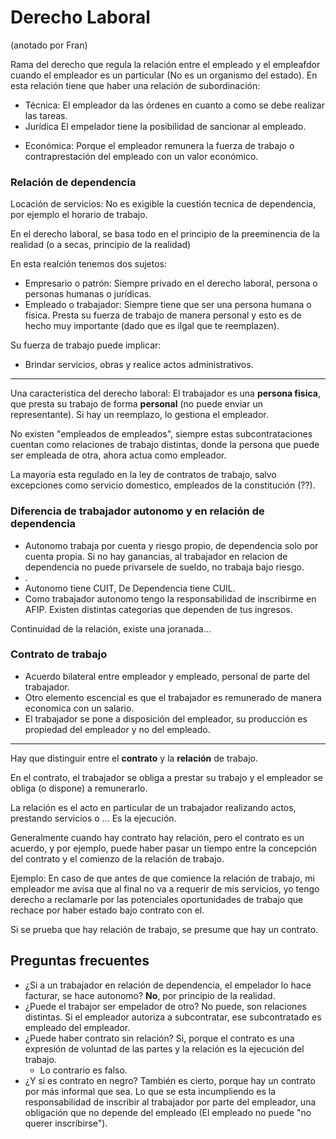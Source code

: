 # Derecho Laboral

(anotado por Fran)

Rama del derecho que regula la relación entre el empleado y el empleafdor cuando el empleador es un particular (No es un organismo del estado).
En esta relación tiene que haber una relación de subordinación:
-   Técnica:
El empleador da las órdenes en cuanto a como se debe realizar las tareas.
-   Jurídica
El empelador tiene la posibilidad de sancionar al empleado.
<!--Si a alguien lo despiden con justa causa, no lo tienen que indenmizar-->
-   Económica:
Porque el empleador remunera la fuerza de trabajo o contraprestación del empleado con un valor económico.

### Relación de dependencia
Locación de servicios: No es exigible la cuestión tecnica de dependencia, por ejemplo el horario de trabajo.

En el derecho laboral, se basa todo en el principio de la preeminencia de la realidad (o a secas, principio de la realidad)

<!--El trabajador en negro tiene que probar la relación laboral para poder reclamar, y la indemnización es del doble(por multa en caso de que esté en negro)-->

En esta realción tenemos dos sujetos:

+ Empresario o patrón: Siempre privado en el derecho laboral, persona o personas humanas o jurídicas.
+ Empleado o trabajador: Siempre tiene que ser una persona humana o física. Presta su fuerza de trabajo de manera personal y esto es de hecho muy importante (dado que es ilgal que te reemplazen).

Su fuerza de trabajo puede implicar:

+ Brindar servicios, obras y realice actos administrativos.

<!-- Sociedad anonima unipersonal-->

---

Una caracteristica del derecho laboral: El trabajador es una **persona fisica**, que presta su trabajo de forma **personal** (no puede enviar un representante). Si hay un reemplazo, lo gestiona el empleador.

No existen "empleados de empleados", siempre estas subcontrataciones cuentan como relaciones de trabajo distintas, donde la persona que puede ser empleada de otra, ahora actua como empleador.

La mayoria esta regulado en la ley de contratos de trabajo, salvo excepciones como servicio domestico, empleados de la constitución (??).

### Diferencia de trabajador autonomo y en relación de dependencia
+ Autonomo trabaja por cuenta y riesgo propio, de dependencia solo por cuenta propia. Si no hay ganancias, al trabajador en relacion de dependencia no puede privarsele de sueldo, no trabaja bajo riesgo.
+ .
+ Autonomo tiene CUIT, De Dependencia tiene CUIL.
+ Como trabajador autonomo tengo la responsabilidad de inscribirme en AFIP. Existen distintas categorias que dependen de tus ingresos.

Continuidad de la relación, existe una joranada...

### Contrato de trabajo
+ Acuerdo bilateral entre empleador y empleado, personal de parte del trabajador.
+ Otro elemento escencial es que el trabajador es remunerado de manera economica con un salario.
+ El trabajador se pone a disposición del empleador, su producción es propiedad del empleador y no del empleado.

---

Hay que distinguir entre el **contrato** y la **relación** de trabajo. 

En el contrato, el trabajador se obliga a prestar su trabajo y el empleador se obliga (o dispone) a remunerarlo.

La relación es el acto en particular de un trabajador realizando actos, prestando servicios o ... Es la ejecución.

Generalmente cuando hay contrato hay relación, pero el contrato es un acuerdo, y por ejemplo, puede haber pasar un tiempo entre la concepción del contrato y el comienzo de la relación de trabajo.

Ejemplo: En caso de que antes de que comience la relación de trabajo, mi empleador me avisa que al final no va a requerir de mis servicios, yo tengo derecho a reclamarle por las potenciales oportunidades de trabajo que rechace por haber estado bajo contrato con el.

Si se prueba que hay relación de trabajo, se presume que hay un contrato.

## Preguntas frecuentes

+ ¿Si a un trabajador en relación de dependencia, el empelador lo hace facturar, se hace autonomo? **No**, por principio de la realidad.
+ ¿Puede el trabajor ser empelador de otro? No puede, son relaciones distintas. Si el empleador autoriza a subcontratar, ese subcontratado es empleado del empleador.
+ ¿Puede haber contrato sin relación? Si, porque el contrato es una expresión de voluntad de las partes y la relación es la ejecución del trabajo.
    + Lo contrario es falso.
+ ¿Y si es contrato en negro? También es cierto, porque hay un contrato por más informal que sea. Lo que se esta incumpliendo es la responsabilidad de inscribir al trabajador por parte del empleador, una obligación que no depende del empleado (El empleado no puede "no querer inscribirse").

